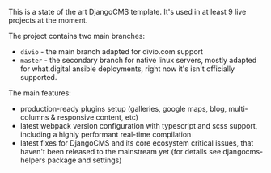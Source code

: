This is a state of the art DjangoCMS template. It's used in at least 9 live projects at the moment.

The project contains two main branches:
- `divio` - the main branch adapted for divio.com support
- `master` - the secondary branch for native linux servers, mostly adapted for what.digital ansible deployments, right now it's isn't officially supported.

The main features:
- production-ready plugins setup (galleries, google maps, blog, multi-columns & responsive content, etc)
- latest webpack version configuration with typescript and scss support, including a highly performant real-time compilation
- latest fixes for DjangoCMS and its core ecosystem critical issues, that haven't been released to the mainstream yet (for details see djangocms-helpers package and settings)
